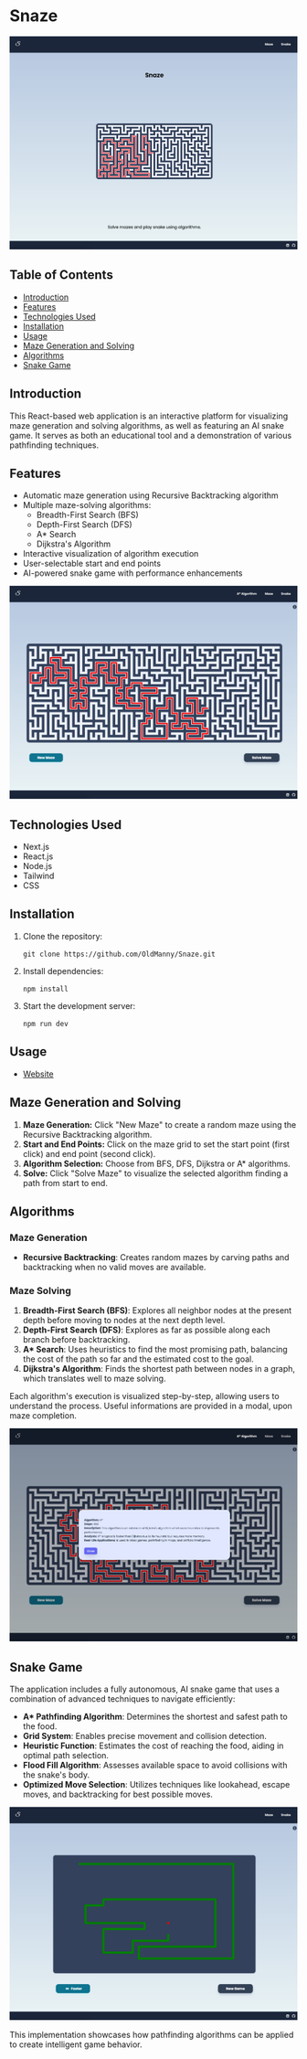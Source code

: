 # Snaze

![Home Page](images/HomePage.png)

## Table of Contents
- [Introduction](#introduction)
- [Features](#features)
- [Technologies Used](#technologies-used)
- [Installation](#installation)
- [Usage](#usage)
- [Maze Generation and Solving](#maze-generation-and-solving)
- [Algorithms](#algorithms)
- [Snake Game](#snake-game)


## Introduction

This React-based web application is an interactive platform for visualizing maze generation and solving algorithms, as well as featuring an AI snake game. It serves as both an educational tool and a demonstration of various pathfinding techniques.


## Features

- Automatic maze generation using Recursive Backtracking algorithm
- Multiple maze-solving algorithms:
  - Breadth-First Search (BFS)
  - Depth-First Search (DFS)
  - A* Search
  - Dijkstra's Algorithm
- Interactive visualization of algorithm execution
- User-selectable start and end points
- AI-powered snake game with performance enhancements

![Maze Solved](images/MazeSolved.png)


## Technologies Used

- Next.js
- React.js
- Node.js
- Tailwind
- CSS

## Installation

1. Clone the repository:
   ```
   git clone https://github.com/OldManny/Snaze.git
   ```
3. Install dependencies:
   ```
   npm install
   ```
4. Start the development server:
   ```
   npm run dev
   ```

## Usage

- [Website](https://snaze.vercel.app/)


## Maze Generation and Solving

1. **Maze Generation:** Click "New Maze" to create a random maze using the Recursive Backtracking algorithm.
2. **Start and End Points:** Click on the maze grid to set the start point (first click) and end point (second click).
3. **Algorithm Selection:** Choose from BFS, DFS, Dijkstra or A* algorithms.
4. **Solve:** Click "Solve Maze" to visualize the selected algorithm finding a path from start to end.

## Algorithms

### Maze Generation
- **Recursive Backtracking**: Creates random mazes by carving paths and backtracking when no valid moves are available.

### Maze Solving
1. **Breadth-First Search (BFS)**: Explores all neighbor nodes at the present depth before moving to nodes at the next depth level.
2. **Depth-First Search (DFS)**: Explores as far as possible along each branch before backtracking.
3. **A\* Search**: Uses heuristics to find the most promising path, balancing the cost of the path so far and the estimated cost to the goal.
4. **Dijkstra's Algorithm**: Finds the shortest path between nodes in a graph, which translates well to maze solving.

Each algorithm's execution is visualized step-by-step, allowing users to understand the process. Useful informations are provided in a modal, upon maze completion.

![A solution of a maze, explained](images/MazeSolutionExplained.png)

## Snake Game

The application includes a fully autonomous, AI snake game that uses a combination of advanced techniques to navigate efficiently:

- **A\* Pathfinding Algorithm**: Determines the shortest and safest path to the food.
- **Grid System**: Enables precise movement and collision detection.
- **Heuristic Function**: Estimates the cost of reaching the food, aiding in optimal path selection.
- **Flood Fill Algorithm**: Assesses available space to avoid collisions with the snake's body.
- **Optimized Move Selection**: Utilizes techniques like lookahead, escape moves, and backtracking for best possible moves.

![Snake Game](images/Snake.png)

This implementation showcases how pathfinding algorithms can be applied to create intelligent game behavior.
